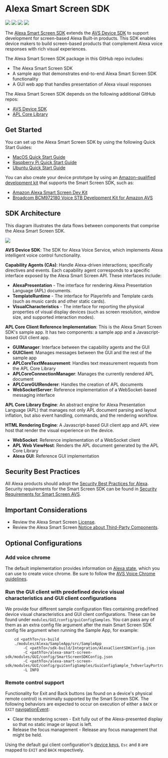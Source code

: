 # Alexa Smart Screen SDK

<p>
    <a href="https://github.com/alexa/alexa-smart-screen-sdk/tree/v2.3.0" alt="version">
        <img src="https://img.shields.io/badge/stable%20version-2.3-brightgreen" /></a>
    <a href="https://github.com/alexa/avs-device-sdk/tree/v1.20.1" alt="DeviceSDK">
        <img src="https://img.shields.io/badge/avs%20device%20sdk-1.20.1-blueviolet" /></a>
    <a href="https://github.com/alexa/apl-core-library/tree/v1.4.1" alt="APLCore">
        <img src="https://img.shields.io/badge/apl%20core%20library-1.4.1-navy" /></a>
    <a href="https://github.com/alexa/alexa-smart-screen-sdk/issues" alt="issues">
        <img src="https://img.shields.io/github/issues/alexa/alexa-smart-screen-sdk" /></a>
</p>

The [Alexa Smart Screen SDK](https://developer.amazon.com/alexa-voice-service/alexa-smart-screen-sdk) extends the [AVS Device SDK](https://developer.amazon.com/alexa-voice-service/sdk) to support development for screen-based Alexa Built-in products. This SDK enables device makers to build screen-based products that complement Alexa voice responses with rich visual experiences. 

The Alexa Smart Screen SDK package in this GitHub repo includes:
* The Alexa Smart Screen SDK
* A sample app that demonstrates end-to-end Alexa Smart Screen SDK functionality
* A GUI web app that handles presentation of Alexa visual responses

The Alexa Smart Screen SDK depends on the following additional GitHub repos:
* [AVS Device SDK](https://github.com/alexa/avs-device-sdk/wiki)
* [APL Core Library](https://github.com/alexa/apl-core-library)

## Get Started

You can set up the Alexa Smart Screen SDK by using the following Quick Start Guides:
* [MacOS Quick Start Guide](https://developer.amazon.com/en-US/docs/alexa/alexa-smart-screen-sdk/mac-os.html)
* [Raspberry Pi Quick Start Guide](https://developer.amazon.com/en-US/docs/alexa/alexa-smart-screen-sdk/raspberry-pi.html)
* [Ubuntu Quick Start Guide](https://developer.amazon.com/en-US/docs/alexa/alexa-smart-screen-sdk/ubuntu.html)

You can also create your device prototype by using an [Amazon-qualified development kit](https://developer.amazon.com/en-US/alexa/alexa-voice-service/dev-kits) that supports the Smart Screen SDK, such as:
* [Amazon Alexa Smart Screen Dev Kit](https://developer.amazon.com/alexa/alexa-voice-service/dev-kits/amazon-smart-screen)
* [Broadcom BCM972180 Voice STB Development Kit for Amazon AVS](https://www.broadcom.com/products/broadband/cable/reference-design/bcm972180_voice)

## SDK Architecture

This diagram illustrates the data flows between components that comprise the Alexa Smart Screen SDK.

 ![](https://m.media-amazon.com/images/G/01/mobile-apps/dex/sssdk/Alexa-smart-screen-sdk-detailed-component._TTH_.png)
 
**AVS Device SDK**: The SDK for Alexa Voice Service, which implements Alexa intelligent voice control functionality.

**Capability Agents (CAs)**: Handle Alexa-driven interactions; specifically directives and events. Each capability agent corresponds to a specific interface exposed by the Alexa Smart Screen API. These interfaces include:

* **AlexaPresentation** - The interface for rendering Alexa Presentation Language (APL) documents.
* **TemplateRuntime** - The interface for PlayerInfo and Template cards (such as music cards and other static cards).
* **VisualCharacteristics** - The interface for reporting the physical properties of visual display devices (such as screen resolution, window size, and supported interaction modes).

**APL Core Client Reference Implementation**: This is the Alexa Smart Screen SDK's sample app. It has two components: a sample app and a Javascript-based GUI client app.

* **GUIManager**: Interface between the capability agents and the GUI
* **GUIClient**: Manages messages between the GUI and the rest of the sample app
* **APLCoreTextMeasurement**: Handles text measurement requests from the APL Core Library
* **APLCoreConnectionManager**: Manages the currently rendered APL document
* **APLCoreGUIRenderer**: Handles the creation of APL documents
* **WebSocketServer**: Reference implementation of a WebSocket-based messaging interface

**APL Core Library Engine**: An abstract engine for Alexa Presentation Language (APL) that manages not only APL document parsing and layout inflation, but also event handling, commands, and the rendering workflow.

**HTML Rendering Engine**: A Javascript-based GUI client app and APL view host that render the visual experience on the device.

* **WebSocket**: Reference implementation of a WebSocket client
* **APL Web ViewHost**: Renders the APL document generated by the APL Core Library
* **Alexa GUI**: Reference GUI implementation 

## Security Best Practices

All Alexa products should adopt the [Security Best Practices for Alexa](https://developer.amazon.com/docs/alexa-voice-service/security-best-practices.html). Security requirements for the Smart Screen SDK can be found in [Security Requirements for Smart Screen AVS](https://github.com/alexa/alexa-smart-screen-sdk/wiki/Security-Requirements-for-Smart-Screen-AVS).

## Important Considerations

* Review the Alexa Smart Screen [License](https://github.com/alexa/alexa-smart-screen-sdk/blob/master/LICENSE.TXT).
* Review the Alexa Smart Screen [Notice about Third-Party Components](https://github.com/alexa/alexa-smart-screen-sdk/blob/master/NOTICE.txt).

## Optional Configurations

### Add voice chrome

The default implementation provides information on [Alexa state](https://github.com/alexa/alexa-smart-screen-sdk/blob/master/modules/GUI/SDK-GUI-API.md#alexastatechanged), which you can use to create voice chrome. Be sure to follow the [AVS Voice Chrome guidelines](https://developer.amazon.com/docs/alexa-voice-service/ux-design-attention.html#chrome).

### Run the GUI client with predefined device visual characteristics and GUI client configurations

We provide four different sample configuration files containing predefined device visual characteristics and GUI client configurations. These can be found under `modules/GUI/config/guiConfigSamples`.
You can pass any of them as an extra config file argument after the main Smart Screen SDK config file argument when running the Sample App, for example:
```
    cd <pathTo>/ss-build
    ./modules/Alexa/SampleApp/src/SampleApp
        -C <pathTo>/sdk-build/Integration/AlexaClientSDKConfig.json
        -C <pathTo>/alexa-smart-screen-sdk/modules/GUI/config/SmartScreenSDKConfig.json
        -C <pathTo>/alexa-smart-screen-sdk/modules/GUI/config/guiConfigSamples/GuiConfigSample_TvOverlayPortrait.json 
        -L INFO
```

### Remote control support

Functionality for Exit and Back buttons (as found on a device's physical remote control) is minimally supported by the Smart Screen SDK. The following behaviors are expected to occur on execution of either a `BACK` or `EXIT` [navigationEvent](./modules/GUI/SDK-GUI-API#navigationevent):

* Clear the rendering screen - Exit fully out of the Alexa-presented display so that no static image or layout is left.
* Release the focus management - Release any focus management that might be held.

Using the default gui client configuration's [device keys](./modules/GUI/config/SmartScreenSDKConfig#device-keys-parameters), `Esc` and `B` are mapped to `EXIT` and `BACK` respectively.

